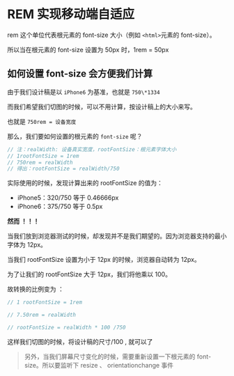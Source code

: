 # REM 实现移动端自适应

rem 这个单位代表根元素的 font-size 大小（例如 `<html>`元素的 font-size）。

所以当在根元素的 font-size 设置为 50px 时，1rem = 50px

## 如何设置 font-size 会方便我们计算

由于我们设计稿是以 `iPhone6` 为基准，也就是 `750\*1334`

而我们希望我们切图的时候，可以不用计算，按设计稿上的大小来写。

也就是 `750rem = 设备宽度`

那么，我们要如何设置的根元素的 `font-size` 呢？

```javascript
// 注：realWidth: 设备真实宽度，rootFontSize：根元素字体大小
// 1rootFontSize = 1rem
// 750rem = realWidth
// 得出：rootFontSize = realWidth/750
```

实际使用的时候，发现计算出来的 rootFontSize 的值为：

-   iPhone5：320/750 等于 0.46666px
-   iPhone6：375/750 等于 0.5px

**然而 ！！！**

当我们放到浏览器测试的时候，却发现并不是我们期望的。因为浏览器支持的最小字体为 12px。

当我们 rootFontSize 设置为小于 12px 的时候，浏览器自动转为 12px。

为了让我们的 rootFontSize 大于 12px，我们将他乘以 100。

故转换的比例变为 ：

```javascript
// 1 rootFontSize = 1rem

// 7.50rem = realWidth

// rootFontSize = realWidth * 100 /750
```

这样我们切图的时候，将设计稿的尺寸/100 , 就可以了

> 另外，当我们屏幕尺寸变化的时候，需要重新设置一下根元素的 font-size。所以要监听下 resize 、 orientationchange 事件
